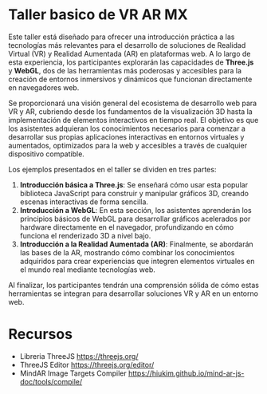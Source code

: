 # Taller basico de VR AR MX

Este taller está diseñado para ofrecer una introducción práctica a las tecnologías más relevantes para el desarrollo de soluciones de Realidad Virtual (VR) y Realidad Aumentada (AR) en plataformas web. A lo largo de esta experiencia, los participantes explorarán las capacidades de **Three.js** y **WebGL**, dos de las herramientas más poderosas y accesibles para la creación de entornos inmersivos y dinámicos que funcionan directamente en navegadores web.

Se proporcionará una visión general del ecosistema de desarrollo web para VR y AR, cubriendo desde los fundamentos de la visualización 3D hasta la implementación de elementos interactivos en tiempo real. El objetivo es que los asistentes adquieran los conocimientos necesarios para comenzar a desarrollar sus propias aplicaciones interactivas en entornos virtuales y aumentados, optimizados para la web y accesibles a través de cualquier dispositivo compatible.

Los ejemplos presentados en el taller se dividen en tres partes:
1. **Introducción básica a Three.js**: Se enseñará cómo usar esta popular biblioteca JavaScript para construir y manipular gráficos 3D, creando escenas interactivas de forma sencilla.
2. **Introducción a WebGL**: En esta sección, los asistentes aprenderán los principios básicos de WebGL para desarrollar gráficos acelerados por hardware directamente en el navegador, profundizando en cómo funciona el renderizado 3D a nivel bajo.
3. **Introducción a la Realidad Aumentada (AR)**: Finalmente, se abordarán las bases de la AR, mostrando cómo combinar los conocimientos adquiridos para crear experiencias que integren elementos virtuales en el mundo real mediante tecnologías web.

Al finalizar, los participantes tendrán una comprensión sólida de cómo estas herramientas se integran para desarrollar soluciones VR y AR en un entorno web.


# Recursos
- Libreria ThreeJS https://threejs.org/
- ThreeJS Editor https://threejs.org/editor/
- MindAR Image Targets Compiler
https://hiukim.github.io/mind-ar-js-doc/tools/compile/

